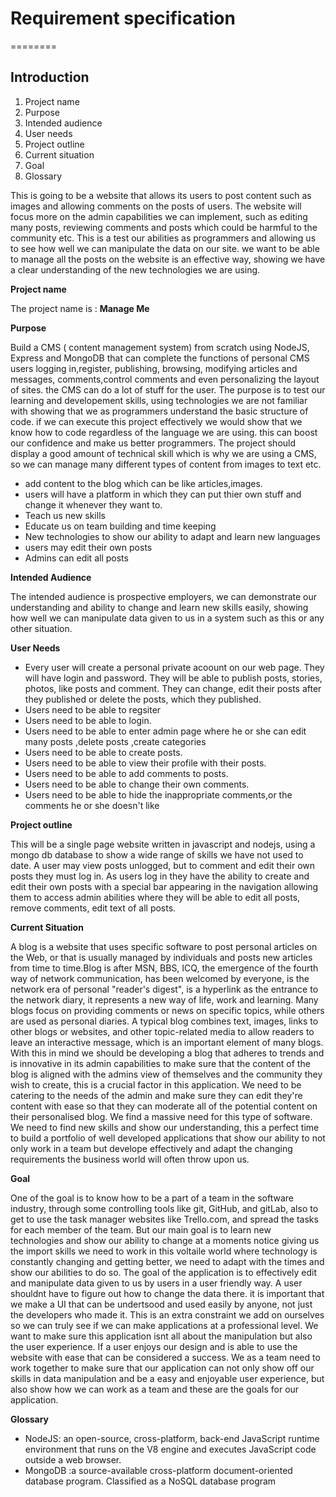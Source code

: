 # Requirement specification
========
## Introduction
1. Project name
2. Purpose
3. Intended audience
4. User needs 
5. Project outline 
6. Current situation 
7. Goal  
8. Glossary

This is going to be a website that allows its users to post content such as images and allowing comments on the posts of users. The website will focus more on the admin capabilities we can implement, such as editing many posts, reviewing comments and posts which could be harmful to the community etc. This is a test our abilities as programmers and allowing us to see how well we can manipulate the data on our site. we want to be able to manage all the posts on the website is an effective way, showing we have a clear understanding of the new technologies we are using. 

__Project name__

The project name is : **Manage Me**

__Purpose__

Build a CMS ( content management system) from scratch using NodeJS, Express and MongoDB that can complete the functions of personal CMS users logging in,register, publishing, browsing, modifying articles and messages, comments,control comments and even personalizing the layout of sites.
the CMS can do a lot of stuff for the user. The purpose is to test our learning and developement skills, using technologies we are not familiar with showing that we as programmers understand the basic structure of code. if we can execute this project effectively we would show that we know how to code regardless of the language we are using. this can boost our confidence and make us better programmers. The project should display a good amount of technical skill which is why we are using a CMS, so we can manage many different types of content from images to text etc. 

* add content to the blog which can be like articles,images.
* users will have a platform in which they can put thier own stuff and change it whenever they want to.
* Teach us new skills
* Educate us on team building and time keeping 
* New technologies to show our ability to adapt and learn new languages
* users may edit their own posts
* Admins can edit all posts 


__Intended Audience__

The intended audience is prospective employers, we can demonstrate our understanding and ability to change and learn new skills easily, showing how well we can manipulate data given to us in a system such as this or any other situation.

__User Needs__

* Every user will create a personal private acoount on our web page. They will have login and password. They will be able to publish posts, stories, photos, like posts and comment. They  can change, edit their posts after they published or delete the posts, which they published.
* Users need to be able to regsiter
* Users need to be able to login.
* Users need to be able to enter admin page where he or she can edit many posts ,delete posts ,create categories
* Users need to be able to create posts.
* Users need to be able to view their profile with their posts.
* Users need to be able to add comments to posts.
* Users need to be able to change their own comments.
* Users need to be able to hide the inappropriate comments,or the comments he or she doesn't like

__Project outline__

This will be a single page website written in javascript and nodejs, using a mongo db database to show a wide range of skills we have not used to date. A user may view posts unlogged, but to comment and edit their own posts they must log in. As users log in they have the ability to create and edit their own posts with a special bar appearing in the navigation allowing them to access admin abilities where they will be able to edit all posts, remove comments, edit text of all posts. 

__Current Situation__

A blog is a website that uses specific software to post personal articles on the Web, or that is usually managed by individuals and posts new articles from time to time.Blog is after MSN, BBS, ICQ, the emergence of the fourth way of network communication, has been welcomed by everyone, is the network era of personal "reader's digest", is a hyperlink as the entrance to the network diary, it represents a new way of life, work and learning. Many blogs focus on providing comments or news on specific topics, while others are used as personal diaries. A typical blog combines text, images, links to other blogs or websites, and other topic-related media to allow readers to leave an interactive message, which is an important element of many blogs. With this in mind we should be developing a blog that adheres to trends and is innovative in its admin capabilities to make sure that the content of the blog is aligned with the admins view of themselves and the community they wish to create, this is a crucial factor in this application. We need to be catering to the needs of the admin and make sure they can edit they're content with ease so that they can moderate all of the potential content on their personalised blog. We find a massive need for this type of software. 
We need to find new skills and show our understanding, this a perfect time to build a portfolio of well developed applications that show our ability to not only work in a team but develope effectively and adapt the changing requirements the business world will often throw upon us.


__Goal__

One of the goal is to know how to be a part of a team in the software industry, through some controlling tools like git, GitHub, and gitLab, also to get to use the task manager websites like Trello.com, and spread the tasks for each member of the team. But our main goal is to learn new technologies and show our ability to change at a moments notice giving us the import skills we need to work in this voltaile world where technology is constantly changing and getting better, we need to adapt with the times and show our abilities to do so. The goal of the application is to effectively edit and manipulate data given to us by users in a user friendly way. A user shouldnt have to figure out how to change the data there. it is important that we make a UI that can be undertsood and used easily by anyone, not just the developers who made it. This is an extra constraint we add on ourselves so we can truly see if we can make applications at a professional level. We want to make sure this application isnt all about the manipulation but also the user experience. If a user enjoys our design and is able to use the website with ease that can be considered a success. We as a team need to work together to make sure that our application can not only show off our skills in data manipulation and be a easy and enjoyable user experience, but also show how we can work as a team and these are the goals for our application.

__Glossary__

 * NodeJS:  an open-source, cross-platform, back-end JavaScript runtime environment that runs on the V8 engine and executes JavaScript code outside a web browser.
 * MongoDB :a source-available cross-platform document-oriented database program. Classified as a NoSQL database program
